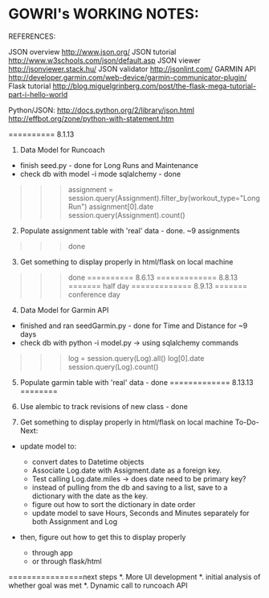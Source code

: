GOWRI's WORKING NOTES:
=====================

REFERENCES:

JSON overview http://www.json.org/
JSON tutorial http://www.w3schools.com/json/default.asp
JSON viewer http://jsonviewer.stack.hu/
JSON validator http://jsonlint.com/
GARMIN API http://developer.garmin.com/web-device/garmin-communicator-plugin/
Flask tutorial http://blog.miguelgrinberg.com/post/the-flask-mega-tutorial-part-i-hello-world


Python/JSON: http://docs.python.org/2/library/json.html
http://effbot.org/zone/python-with-statement.htm

========== 8.1.13
1. Data Model for Runcoach
 - finish seed.py - done for Long Runs and Maintenance
 - check db with model -i mode sqlalchemy - done

>>> assignment = session.query(Assignment).filter_by(workout_type="Long Run")
>>> assignment[0].date
>>> session.query(Assignment).count()

2. Populate assignment table with 'real' data - done. ~9 assignments 
>>> done

3. Get something to display properly in html/flask on local machine
>>> done
========== 8.6.13
============= 8.8.13 ======= half day
============= 8.9.13 ======= conference day

4. Data Model for Garmin API
- finished and ran seedGarmin.py - done for Time and Distance for ~9 days
- check db with python -i model.py -> using sqlalchemy commands
>>> log = session.query(Log).all()
>>> log[0].date
>>> session.query(Log).count()

5. Populate garmin table with 'real' data - done
============= 8.13.13 ========

6. Use alembic to track revisions of new class - done

7. Get something to display properly in html/flask on local machine
To-Do-Next:
- update model to:
	- convert dates to Datetime objects
	- Associate Log.date with Assigment.date as a foreign key.
	- Test calling Log.date.miles -> does date need to be primary key?
	- instead of pulling from the db and saving to a list, save to a dictionary with the date as the key.
	- figure out how to sort the dictionary in date order
	- update model to save Hours, Seconds and Minutes separately for both Assignment and Log

- then, figure out how to get this to display properly
	- through app
	- or through flask/html

================next steps
*. More UI development
*. initial analysis of whether goal was met
*. Dynamic call to runcoach API




